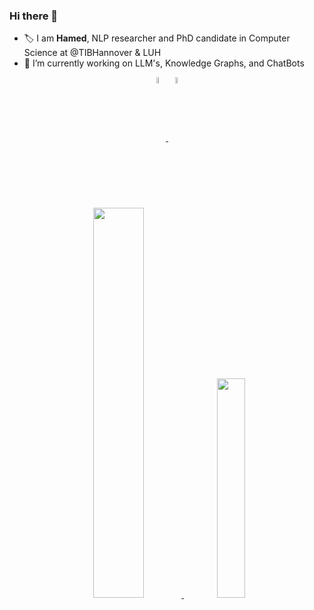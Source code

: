 ### Hi there 👋
- 🏷️ I am **Hamed**, NLP researcher and PhD candidate in Computer Science at @TIBHannover & LUH
- 🔭 I’m currently working on LLM's, Knowledge Graphs, and ChatBots

<p align="center">
  <a href="mailto: hamedbabaeigiglou@gmail.com">
        <img 
            align="center" 
         alt="email"
         title="Email"
         width="5%" 
         src="https://cdn4.iconfinder.com/data/icons/logos-brands-in-colors/48/google-gmail-512.png">
    </a>
  <a href="https://www.linkedin.com/in/hamedbabaeigiglou/">
        <img align="center" 
             alt="linkedin" 
             title="LinkedIn"
             width="5%" 
             src="https://cdn2.iconfinder.com/data/icons/social-media-2285/512/1_Linkedin_unofficial_colored_svg-512.png">
  </a>
</p>


<p align="center">
    <a href="#">
        <img
            width="40%"
            src="https://github-readme-stats.vercel.app/api?username=hamedbabaei&count_private=true&show_icons=true&disable_animations=true&include_all_commits=true"
        />
    </a>
    <a href="#">
        <img
            width="30%"
            src="https://github-readme-stats.vercel.app/api/top-langs/?username=hamedbabaei&layout=compact&include_all_commits=true&show_icons=true&custom_title=Most+Used+Languages"
        />
        </a>
</p>
